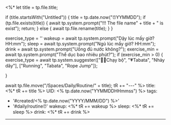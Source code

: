 <%*
  let title = tp.file.title;
  
  if (title.startsWith("Untitled")) {
    title = tp.date.now("⏰YYMMDD");
	if (tp.file.exists(title)) {
      await tp.system.prompt("!!! The file name" + title + " is exist");
	  return;
    }
	else {
	  await tp.file.rename(title);
	}
  }

  exercise_type = ''
  wakeup = await tp.system.prompt("Dậy lúc mấy giờ? HH:mm");
  sleep = await tp.system.prompt("Ngủ lúc mấy giờ? HH:mm");
  drink = await tp.system.prompt("Uống đủ nước không?");
  exercise_min = await tp.system.prompt("Thể dục bao nhiêu phút?");
  if (exercise_min > 0) {
    exercise_type = await tp.system.suggester(["🏃‍♂️Chạy bộ", "💗Tabata", "Nhảy dây"], ["Running", "Tabata", "Rope Jump"]);

  }

  await tp.file.move("/Spaces/Daily/Routine/" + title);
  tR += "---"
%>
title: <%* tR += title %>
UID: <% tp.date.now("YYMMDDHHmmss") %>
tags:
  - '#created/<% tp.date.now("YYYY/MMM/DD") %>'
  - '#daily/routine⏰'
wakeup: <%* tR += wakeup %>
sleep: <%* tR += sleep %>
drink: <%* tR += drink %>
---
